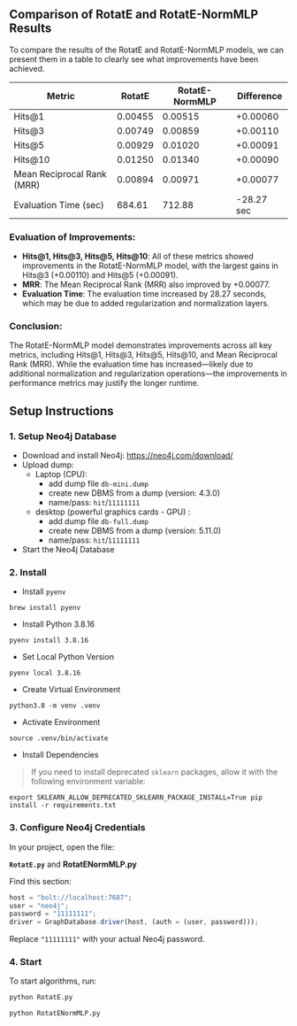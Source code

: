 ## Comparison of RotatE and RotatE-NormMLP Results

To compare the results of the RotatE and RotatE-NormMLP models, we can present them in a table to clearly see what improvements have been achieved.

| Metric                     | RotatE  | RotatE-NormMLP | Difference |
| -------------------------- | ------- | -------------- | ---------- |
| Hits@1                     | 0.00455 | 0.00515        | +0.00060   |
| Hits@3                     | 0.00749 | 0.00859        | +0.00110   |
| Hits@5                     | 0.00929 | 0.01020        | +0.00091   |
| Hits@10                    | 0.01250 | 0.01340        | +0.00090   |
| Mean Reciprocal Rank (MRR) | 0.00894 | 0.00971        | +0.00077   |
| Evaluation Time (sec)      | 684.61  | 712.88         | -28.27 sec |

### Evaluation of Improvements:

- **Hits@1, Hits@3, Hits@5, Hits@10**: All of these metrics showed improvements in the RotatE-NormMLP model, with the largest gains in Hits@3 (+0.00110) and Hits@5 (+0.00091).
- **MRR**: The Mean Reciprocal Rank (MRR) also improved by +0.00077.
- **Evaluation Time**: The evaluation time increased by 28.27 seconds, which may be due to added regularization and normalization layers.

### Conclusion:

The RotatE-NormMLP model demonstrates improvements across all key metrics, including Hits@1, Hits@3, Hits@5, Hits@10, and Mean Reciprocal Rank (MRR). While the evaluation time has increased—likely due to additional normalization and regularization operations—the improvements in performance metrics may justify the longer runtime.

## Setup Instructions

### 1. Setup Neo4j Database

- Download and install Neo4j: https://neo4j.com/download/
- Upload dump:
  - Laptop (CPU):
    - add dump file `db-mini.dump`
    - create new DBMS from a dump (version: 4.3.0)
    - name/pass: `hit`/`11111111`
  - desktop (powerful graphics cards - GPU) :
    - add dump file `db-full.dump`
    - create new DBMS from a dump (version: 5.11.0)
    - name/pass: `hit`/`11111111`
- Start the Neo4j Database

### 2. Install

- Install `pyenv`

```bush
brew install pyenv
```

- Install Python 3.8.16

```bush
pyenv install 3.8.16
```

- Set Local Python Version

```bush
pyenv local 3.8.16
```

- Create Virtual Environment

```bush
python3.8 -m venv .venv
```

- Activate Environment

```bush
source .venv/bin/activate
```

- Install Dependencies

> If you need to install deprecated `sklearn` packages, allow it with the following environment variable:

```bush
export SKLEARN_ALLOW_DEPRECATED_SKLEARN_PACKAGE_INSTALL=True pip install -r requirements.txt
```

### 3. Configure Neo4j Credentials

In your project, open the file:

**`RotatE.py`** and **RotatENormMLP.py**

Find this section:

```ts
host = "bolt://localhost:7687";
user = "neo4j";
password = "11111111";
driver = GraphDatabase.driver(host, (auth = (user, password)));
```

Replace `"11111111"` with your actual Neo4j password.

### 4. Start

To start algorithms, run:

```bash
python RotatE.py
```

```bash
python RotatENormMLP.py
```
